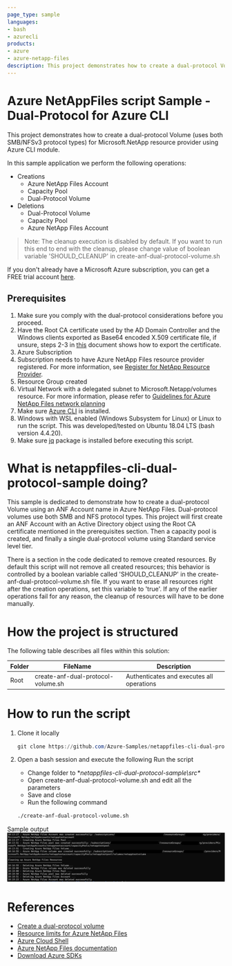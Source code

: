 ```yaml
---
page_type: sample
languages:
- bash
- azurecli
products:
- azure
- azure-netapp-files
description: This project demonstrates how to create a dual-protocol Volume for Microsoft.NetApp resource provider using Azure CLI NetAppFiles module.
---
```


# Azure NetAppFiles script Sample - Dual-Protocol for Azure CLI 

This project demonstrates how to create a dual-protocol Volume (uses both SMB/NFSv3 protocol types) for Microsoft.NetApp resource provider using Azure CLI module.

In this sample application we perform the following operations:

* Creations
    * Azure NetApp Files Account
    * Capacity Pool
    * Dual-Protocol Volume
* Deletions
    * Dual-Protocol Volume
    * Capacity Pool
    * Azure NetApp Files Account

>Note: The cleanup execution is disabled by default. If you want to run this end to end with the cleanup, please
>change value of boolean variable 'SHOULD_CLEANUP' in create-anf-dual-protocol-volume.sh

If you don't already have a Microsoft Azure subscription, you can get a FREE trial account [here](http://go.microsoft.com/fwlink/?LinkId=330212).

## Prerequisites

1. Make sure you comply with the dual-protocol considerations before you proceed.
2. Have the Root CA certificate used by the AD Domain Controller and the Windows clients exported as Base64 encoded X.509 certificate file, if unsure, steps 2-3 in [this](https://docs.microsoft.com/en-us/azure/azure-netapp-files/create-volumes-dual-protocol#upload-active-directory-certificate-authority-public-root-certificate) document shows how to export the certificate.
3. Azure Subscription
4. Subscription needs to have Azure NetApp Files resource provider registered. For more information, see [Register for NetApp Resource Provider](https://docs.microsoft.com/en-us/azure/azure-netapp-files/azure-netapp-files-register).
5. Resource Group created
6. Virtual Network with a delegated subnet to Microsoft.Netapp/volumes resource. For more information, please refer to [Guidelines for Azure NetApp Files network planning](https://docs.microsoft.com/en-us/azure/azure-netapp-files/azure-netapp-files-network-topologies)
7. Make sure [Azure CLI](https://docs.microsoft.com/cli/azure/install-azure-cli) is installed.
8. Windows with WSL enabled (Windows Subsystem for Linux) or Linux to run the script. This was developed/tested on Ubuntu 18.04 LTS (bash version 4.4.20).
9. Make sure [jq](https://stedolan.github.io/jq/) package is installed before executing this script.

# What is netappfiles-cli-dual-protocol-sample doing? 

This sample is dedicated to demonstrate how to create a dual-protocol Volume using an ANF Account name in Azure NetApp Files.
Dual-protocol volumes use both SMB and NFS protocol types.
This project will first create an ANF Account with an Active Directory object using the Root CA certificate mentioned in the prerequisites section.
Then a capacity pool is created, and finally a single dual-protocol volume using Standard service level tier.

There is a section in the code dedicated to remove created resources. By default this script will not remove all created resources;
this behavior is controlled by a boolean variable called 'SHOULD_CLEANUP' in the create-anf-dual-protocol-volume.sh file. If you want to erase all resources right after the
creation operations, set this variable to 'true'.
If any of the earlier operations fail for any reason, the cleanup of resources will have to be done manually.

# How the project is structured

The following table describes all files within this solution:

| Folder      | FileName               				 | Description                                                                                                                         |
|-------------|--------------------------------------|-------------------------------------------------------------------------------------------------------------------------------------|
| Root        | create-anf-dual-protocol-volume.sh   | Authenticates and executes all operations                                                                                           |


# How to run the script

1. Clone it locally
    ```powershell
    git clone https://github.com/Azure-Samples/netappfiles-cli-dual-protocol-sample.git
    ```
1. Open a bash session and execute the following Run the script

	 * Change folder to **netappfiles-cli-dual-protocol-sample\src\**
	 * Open create-anf-dual-protocol-volume.sh and edit all the parameters
	 * Save and close
	 * Run the following command
	 ``` Bash
	 ./create-anf-dual-protocol-volume.sh
	 ```

Sample output
![e2e execution](./media/e2e-execution.PNG)

# References

* [Create a dual-protocol volume](https://docs.microsoft.com/en-us/azure/azure-netapp-files/create-volumes-dual-protocol)
* [Resource limits for Azure NetApp Files](https://docs.microsoft.com/azure/azure-netapp-files/azure-netapp-files-resource-limits)
* [Azure Cloud Shell](https://docs.microsoft.com/azure/cloud-shell/quickstart)
* [Azure NetApp Files documentation](https://docs.microsoft.com/azure/azure-netapp-files/)
* [Download Azure SDKs](https://azure.microsoft.com/downloads/)
 
